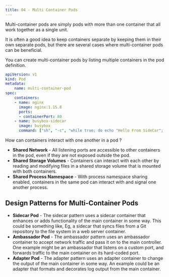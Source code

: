 ```yaml
---
title: 04 - Multi Container Pods
---
```


Multi-container pods are simply pods with more than one container that all work together as a single unit.

It is often a good idea to keep containers separate by keeping them in their own separate pods, but there are several cases where multi-container pods can be beneficial.

You can create multi-container pods by listing multiple containers in the pod definition.

```yml
apiVersion: v1
kind: Pod
metadata:
    name: multi-container-pod
spec:
    containers:
    - name: nginx
      image: nginx:1.15.8
      ports: 
      - containerPort: 80
    - name: busybox-sidecar
      image: busybox
      command: ["sh", "-c", "while true; do echo "Hello From SideCar"; sleep 3600s; done;"]   
```

How can containers interact with one another in a pod ?

* **Shared Network** - All listening ports are accessible to other containers in the pod, even if they are not exposed outside the pod.
* **Shared Storage Volumes** - Containers can interact with each other by reading and modifying files in a shared storage volume that is mounted with both containers.
* **Shared Process Namespace** - With process namespace sharing enabled, containers in the same pod can interact with and signal one another process.


## Design Patterns for Multi-Container Pods

* **Sidecar Pod** - The sidecar pattern uses a sidecar container that enhances or adds functionality of the main container in some way. This could be something like, Eg, a sidecar that syncs files from a Git repository to the file system in a web server container.
* **Ambassador Pod** - The ambassador pattern uses an ambassador container to accept network traffic and pass it on to the main controller. One example might be an ambassador that listens on a custom port, and forwards traffic to the main container on its hard-coded port.
* **Adapter Pod** - The adapter pattern uses an adapter container to change the output of the main container in some way. An example could be an adapter that formats and decorates log output from the main container.


